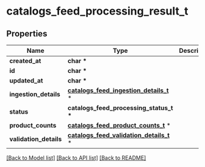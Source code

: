 # catalogs_feed_processing_result_t

## Properties
Name | Type | Description | Notes
------------ | ------------- | ------------- | -------------
**created_at** | **char \*** |  | 
**id** | **char \*** |  | 
**updated_at** | **char \*** |  | 
**ingestion_details** | [**catalogs_feed_ingestion_details_t**](catalogs_feed_ingestion_details.md) \* |  | 
**status** | **catalogs_feed_processing_status_t \*** |  | 
**product_counts** | [**catalogs_feed_product_counts_t**](catalogs_feed_product_counts.md) \* |  | 
**validation_details** | [**catalogs_feed_validation_details_t**](catalogs_feed_validation_details.md) \* |  | 

[[Back to Model list]](../README.md#documentation-for-models) [[Back to API list]](../README.md#documentation-for-api-endpoints) [[Back to README]](../README.md)


